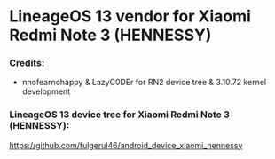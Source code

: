 # LineageOS 13 vendor for Xiaomi Redmi Note 3 (HENNESSY)


### Credits:
  - nnofearnohappy & LazyC0DEr for RN2 device tree & 3.10.72 kernel development
  
### LineageOS 13 device tree for Xiaomi Redmi Note 3 (HENNESSY):

https://github.com/fulgerul46/android_device_xiaomi_hennessy


